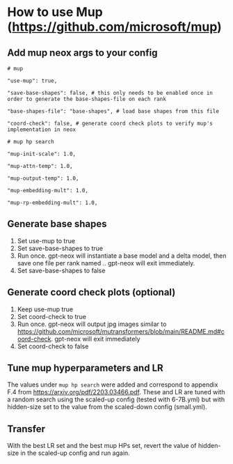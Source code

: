 # How to use Mup (https://github.com/microsoft/mup)

## Add mup neox args to your config

```
# mup

"use-mup": true,

"save-base-shapes": false, # this only needs to be enabled once in order to generate the base-shapes-file on each rank

"base-shapes-file": "base-shapes", # load base shapes from this file

"coord-check": false, # generate coord check plots to verify mup's implementation in neox

# mup hp search

"mup-init-scale": 1.0,

"mup-attn-temp": 1.0,

"mup-output-temp": 1.0,

"mup-embedding-mult": 1.0,

"mup-rp-embedding-mult": 1.0,
```

## Generate base shapes

1. Set use-mup to true
2. Set save-base-shapes to true
3. Run once. gpt-neox will instantiate a base model and a delta model, then save one file per rank named <base-shapes-file>.<rank>. gpt-neox will exit immediately.
4. Set save-base-shapes to false

## Generate coord check plots (optional)

1. Keep use-mup true
2. Set coord-check to true
3. Run once. gpt-neox will output jpg images similar to https://github.com/microsoft/mutransformers/blob/main/README.md#coord-check. gpt-neox will exit immediately
4. Set coord-check to false

## Tune mup hyperparameters and LR

The values under `mup hp search` were added and correspond to appendix F.4 from https://arxiv.org/pdf/2203.03466.pdf. These and LR are tuned with a random search using the scaled-up config (tested with 6-7B.yml) but with hidden-size set to the value from the scaled-down config (small.yml).

## Transfer

With the best LR set and the best mup HPs set, revert the value of hidden-size in the scaled-up config and run again.  
